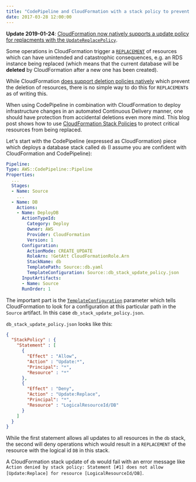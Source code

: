 ```yaml
---
title: "CodePipeline and CloudFormation with a stack policy to prevent REPLACEMENTs of resources"
date: 2017-03-28 12:00:00
---
```


**Update 2019-01-24**: [CloudFormation now natively supports a update policy for replacments with the `UpdateReplacePolicy`](https://docs.aws.amazon.com/AWSCloudFormation/latest/UserGuide/aws-attribute-updatereplacepolicy.html).

Some operations in CloudFormation trigger a [`REPLACEMENT`](http://docs.aws.amazon.com/AWSCloudFormation/latest/UserGuide/using-cfn-updating-stacks-update-behaviors.html) of resources which can have unintended and catastrophic consequences, e.g. an RDS instance being replaced (which means that the current database will be **deleted** by CloudFormation after a new one has been created).

While CloudFormation [does support deletion policies natively](http://docs.aws.amazon.com/AWSCloudFormation/latest/UserGuide/aws-attribute-deletionpolicy.html) which prevent the deletion of resources, there is no simple way to do this for `REPLACEMENT`s as of writing this. 

When using CodePipeline in combination with CloudFormation to deploy infrastructure changes in an automated Continuous Delivery manner, one should have protection from accidental deletions even more mind. This blog post shows how to use [CloudFormation Stack Policies](http://docs.aws.amazon.com/AWSCloudFormation/latest/UserGuide/protect-stack-resources.html) to protect critical resources from being replaced.

Let's start with the CodePipeline (expressed as CloudFormation) piece which deploys a database stack called `db` (I assume you are confident with CloudFormation and CodePipeline):

```yaml
Pipeline:
Type: AWS::CodePipeline::Pipeline
Properties:
  ...
  Stages:
  - Name: Source
    ...
  - Name: DB
    Actions:
    - Name: DeployDB
      ActionTypeId:
        Category: Deploy
        Owner: AWS
        Provider: CloudFormation
        Version: 1
      Configuration:
        ActionMode: CREATE_UPDATE
        RoleArn: !GetAtt CloudFormationRole.Arn
        StackName: db
        TemplatePath: Source::db.yaml
        TemplateConfiguration: Source::db_stack_update_policy.json
      InputArtifacts:
      - Name: Source
      RunOrder: 1
```

The important part is the [`TemplateConfiguration`](http://docs.aws.amazon.com/AWSCloudFormation/latest/UserGuide/continuous-delivery-codepipeline-cfn-artifacts.html#w1ab2c13c19c17) parameter which tells CloudFormation to look for a configuration at this particular path in the `Source` artifact. In this case `db_stack_update_policy.json`.

`db_stack_update_policy.json` looks like this:
```json
{
  "StackPolicy" : {
    "Statement" : [
      {
        "Effect" : "Allow",
        "Action" : "Update:*",
        "Principal": "*",
        "Resource" : "*"
      },
      {
        "Effect" : "Deny",
        "Action" : "Update:Replace",
        "Principal": "*",
        "Resource" : "LogicalResourceId/DB"
      }
    ]
  }
}
```
While the first statement allows all updates to all resources in the `db` stack, the second will deny operations which would result in a `REPLACEMENT` of the resource with the logical id `DB` in this stack.

A CloudFormation stack update of `db` would fail with an error message like `Action denied by stack policy: Statement [#1] does not allow [Update:Replace] for resource [LogicalResourceId/DB]`.
